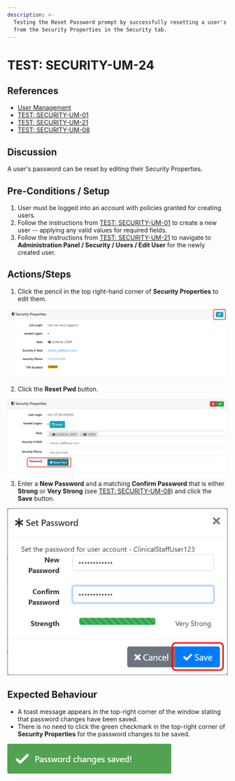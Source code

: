 ```yaml
---
description: >-
  Testing the Reset Password prompt by successfully resetting a user's password
  from the Security Properties in the Security tab.
---
```


# TEST: SECURITY-UM-24

## References

* [User Management](../../../../../operations/security-administration/user-management.md)
* [TEST: SECURITY-UM-01](test-security-um-01.md)
* [TEST: SECURITY-UM-21](test-security-um-21.md)
* [TEST: SECURITY-UM-08](test-security-um-08.md)

## Discussion

A user's password can be reset by editing their Security Properties. 

## Pre-Conditions / Setup

1. User must be logged into an account with policies granted for creating users.
2. Follow the instructions from [TEST: SECURITY-UM-01](test-security-um-01.md) to create a new user -- applying any valid values for required fields.
3. Follow the instructions from [TEST: SECURITY-UM-21](test-security-um-21.md) to navigate to **Administration Panel / Security / Users / Edit User** for the newly created user.

## Actions/Steps

1. Click the pencil in the top right-hand corner of **Security Properties** to edit them.

![](../../../../../../.gitbook/assets/image%20%28253%29.png)

2. Click the **Reset Pwd** button.

![](../../../../../../.gitbook/assets/image%20%28276%29.png)

3. Enter a **New Password** and a matching **Confirm Password** that is either **Strong** or **Very Strong** \(see [TEST: SECURITY-UM-08](test-security-um-08.md)\) and click the **Save** button.

![](../../../../../../.gitbook/assets/image%20%28281%29.png)

## Expected Behaviour

* A toast message appears in the top-right corner of the window stating that password changes have been saved.
* There is no need to click the green checkmark in the top-right corner of **Security Properties** for the password changes to be saved.

![](../../../../../../.gitbook/assets/image%20%28277%29.png)

